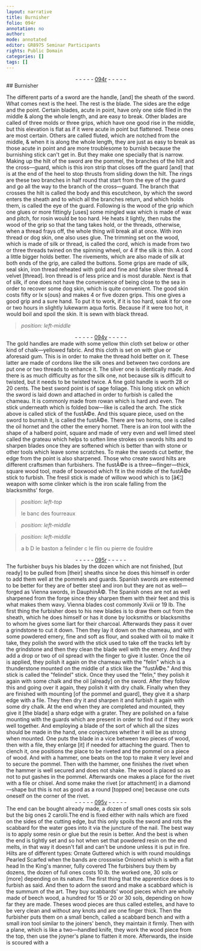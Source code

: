 ```yaml
---
layout: narrative
title: Burnisher
folio: 094r
annotation: no
author:
mode: annotated
editor: GR8975 Seminar Participants
rights: Public Domain
categories: []
tags: []
---
```


 <div class="folio" align="center">- - - - - <a href="http://gallica.bnf.fr/ark:/12148/btv1b10500001g/f193.image" target="_blank">094r</a> - - - - - </div> 
## Burnisher

 
 The different parts of a sword are the handle, [and] the sheath of the sword. What comes next is the heel. The rest is the blade. The sides are the edge and the point. Certain blades, acute in point, have only one side filed in the middle & along the whole length, and are easy to break. Other blades are called of three molds or three grips, which have one good rise in the middle, but this elevation is flat as if it were acute in point but flattened. These ones are most certain. Others are called fluted, which are notched from the middle, & when it is along the whole length, they are just as easy to break as those acute in point and are more troublesome to burnish because the burnishing stick can't get in. But they make one specially that is narrow. Making up the hilt of the sword are the pommel, the branches of the hilt and the cross—guard, which is this iron strip that closes off the guard [and] that is at the end of the heel to stop thrusts from sliding down the hilt. The rings are these two branches in half round that start from the eye of the guard and go all the way to the branch of the cross—guard. The branch that crosses the hilt is called the body and this escutcheon, by which the sword enters the sheath and to which all the branches return, and which holds them, is called the eye of the guard. Following is the wood of the grip which one glues or more fittingly [uses] some mingled wax which is made of wax and pitch, for rosin would be too hard. He heats it lightly, then rubs the wood of the grip so that the tang takes hold, or the threads, otherwise, when a thread frays off, the whole thing will break all at once. With iron thread or dog skin, one also uses glue. The trimming set on the wood, which is made of silk or thread, is called the cord, which is made from two or three threads twined on the spinning wheel, or 4 if the silk is thin. A cord a little bigger holds better. The rivements, which are also made of silk at both ends of the grip, are called the buttons. Some grips are made of silk, seal skin, iron thread reheated with gold and fine and false silver thread & velvet [thread]. Iron thread is of less price and is most durable. Next is that of silk, if one does not have the convenience of being close to the sea in order to recover some dog skin, which is quite convenient. The good skin costs fifty or lx s{ous} and makes 4 or five dozen grips. This one gives a good grip and a sure hand. To put it to work, if it is too hard, soak it for one or two hours in slightly lukewarm aqua fortis. Because if it were too hot, it would boil and spoil the skin. It is sewn with black thread. 
 
> *position: left-middle*
> 
>  <span class="figure"></span> 
 <div class="folio" align="center">- - - - - <a href="http://gallica.bnf.fr/ark:/12148/btv1b10500001g/f194.image" target="_blank">094v</a> - - - - - </div> 
 The gold handles are made with some yellow thin cloth set below or other kind of chalk—yellowed fabric. And this cloth is set on with glue or aforesaid gum. This is in order to make the thread hold better on it. These latter are made of cordons like the silk ones and between two cordons are put one or two threads to enhance it. The silver one is identically made. And there is as much difficulty as for the silk one, not because silk is difficult to twisted, but it needs to be twisted twice. A fine gold handle is worth 28 or 20 cents. The best sword point is of sage foliage. This long stick on which the sword is laid down and attached in order to furbish is called the chameau. It is commonly made from rowan which is hard and even. The stick underneath which is folded bow—like is called the arch. The stick above is called stick of the fustÃ©e. And this square piece, used on the sword to burnish it, is called the fustÃ©e. There are two horns, one is called the oil hornet and the other the emery hornet. There is an iron tool with the shape of a halberd point, square and made of very even and well limed steel called the grateau which helps to soften lime strokes on swords hilts and to sharpen blades once they are softened which is better than with stone or other tools which leave some scratches. To make the swords cut better, the edge from the point is also sharpened. Those who create sword hilts are different craftsmen than furbishers. The fustÃ©e is a three—finger—thick, square wood tool, made of boxwood which fit in the middle of the fustÃ©e stick to furbish. The fresil stick is made of willow wood which is to [â€¦] weapon with some clinker which is the iron scale falling from the blacksmiths' forge. 
 
> *position: left-top*
> 
>  <span class="figure"></span> le banc des fourreaux 
 
> *position: left-middle*
> 
>  <span class="figure"></span> 
 
> *position: left-middle*
> 
>  a b D le baston a felinder c le flin ou pierre de fouldre 
 <div class="folio" align="center">- - - - - <a href="http://gallica.bnf.fr/ark:/12148/btv1b10500001g/f195.image" target="_blank">095r</a> - - - - - </div> 
 The furbisher buys his blades by the dozen which are not finished, [but ready] to be pulled from [their] sheaths since he does this himself in order to add them well at the pommels and guards. Spanish swords are esteemed to be better for they are of better steel and iron but they are not as well—forged as Vienna swords, in DauphinÃ©. The Spanish ones are not as well sharpened from the forge since they sharpen them with their feet and this is what makes them wavy. Vienna blades cost commonly Xviii or 19 lb. The first thing the furbisher does to his new blades is to draw them out from the sheath, which he does himself or has it done by locksmiths or blacksmiths to whom he gives some liart for their charcoal. Afterwards they pass it over a grindstone to cut it down. Then they lay it down on the chameau, and with some powdered emery, fine and soft as flour, and soaked with oil to make it take, they polish the sword with the stick used to take off the tracks left by the grindstone and then they clean the blade well with the emery. And they add a drop or two of oil spread with the finger to give it luster. Once the oil is applied, they polish it again on the chameau with the "felin" which is a thunderstone mounted on the middle of a stick like the "fustÃ©e." And this stick is called the "felindel" stick. Once they used the "felin," they polish it again with some chalk and the oil [already] on the sword. After they follow this and going over it again, they polish it with dry chalk. Finally when they are finished with mounting [of the pommel and guard], they give it a sharp edge with a file. They then dry it and sharpen it and furbish it again with some dry chalk. At the end when they are completed and mounted, they give it [the blade] a sharp edge with a grater. They are polished on a false mounting with the guards which are present in order to find out if they work well together. And employing a blade of the sort of which all the sizes should be made in the hand, one conjectures whether it will be as strong when mounted. One puts the blade in a vice between two pieces of wood, then with a file, they enlarge [it] if needed for attaching the guard. Then to clench it, one positions the place to be riveted and the pommel on a piece of wood. And with a hammer, one beats on the top to make it very level and to secure the pommel. Then with the hammer, one finishes the rivet when the hammer is well secured and does not shake. The wood is placed so as not to put gashes in the pommel. Afterwards one makes a place for the rivet with a file or chisel. And some make the rivet [or attachment] in a diamond—shape but this is not as good as a round [topped one] because one cuts oneself on the corner of the rivet. 
 <div class="folio" align="center">- - - - - <a href="http://gallica.bnf.fr/ark:/12148/btv1b10500001g/f196.image" target="_blank">095v</a> - - - - - </div> 
 The end can be bought already made, a dozen of small ones costs six sols but the big ones 2 carolii.The end is fixed either with nails which are fixed on the sides of the cutting edge, but this only spoils the sword and rots the scabbard for the water goes into it via the juncture of the nail. The best way is to apply some resin or glue but the resin is better. And the best is when the end is tightly set and so hot when set that powdered resin on the end melts, in that way it doesn't fall and can't be undone unless it is put in fire. Hilts are of different types: Ornate Guttered which is with round mouldings Pearled Scarfed when the bands are crosswise Onioned which is with a flat head In the King's manner, fully covered The furbishers buy them by dozens, the dozen of full ones costs 10 lb. the worked one, 30 sols or [more] depending on its nature. The first thing that the apprentice does is to furbish as said. And then to adorn the sword and make a scabbard which is the summum of the art. They buy scabbards' wood pieces which are wholly made of beech wood, a hundred for 15 or 20 or 30 sols, depending on how far they are made. Theses wood pieces are thus called estelles, and have to be very clean and without any knots and are one finger thick. Then the furbisher puts them on a small bench, called a scabbard bench and with a small iron tool similar to the joiners' bench, they maintain it firmly. Then with a plane, which is like a two—handled knife, they work the wood piece from the top, then use the joyner's plane to flatten it more. Afterwards, the inside is scoured with a 
 